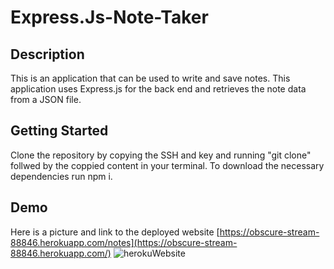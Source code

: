 # Express.Js-Note-Taker

## Description

This is an application that can be used to write and save notes. This application uses Express.js for the back end and retrieves the note data from a JSON file.

## Getting Started

Clone the repository by copying the SSH and key and running "git clone" follwed by the coppied content in your terminal. To download the necessary dependencies run npm i.

## Demo

Here is a picture and link to the deployed website [https://obscure-stream-88846.herokuapp.com/notes](https://obscure-stream-88846.herokuapp.com/)
![herokuWebsite](https://user-images.githubusercontent.com/111453328/205216833-2c29449b-c75b-4e00-8ac1-481f9ed522ef.jpg)
